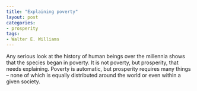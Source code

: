 ```yaml
---
title: "Explaining poverty"
layout: post
categories:
- prosperity
tags:
- Walter E. Williams
---
```


Any serious look at the history of human beings over the millennia shows that the species began in poverty. It is not poverty, but prosperity, that needs explaining. Poverty is automatic, but prosperity requires many things – none of which is equally distributed around the world or even within a given society.